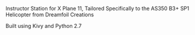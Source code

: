Instructor Station for X Plane 11, Tailored Specifically to the AS350 B3+  SP1 Helicopter from Dreamfoil Creations

Built using Kivy and Python 2.7
